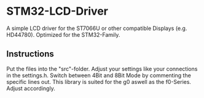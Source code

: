 # STM32-LCD-Driver

A simple LCD driver for the ST7066U or other compatible Displays (e.g. HD44780). Optimized for the STM32-Family.

## Instructions

Put the files into the "src"-folder. Adjust your settings like your connections in the settings.h. Switch between 4Bit and 8Bit Mode by commenting the specific lines out. This library is suited for the g0 aswell as the f0-Series. Adjust accordingly.

